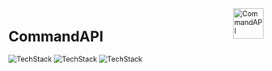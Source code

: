 <a href="#">
    <img src="https://i.imgur.com/f6Xdb0s.png" alt="CommandAPI" title="CommandAPI" align="right" height="60" />
</a>

# CommandAPI
![TechStack](https://img.shields.io/badge/C%23-ASP.NET%20Core%20API-yellowgreen)
![TechStack](https://img.shields.io/badge/C%23-Entity%20Framework%20Core-red)
![TechStack](https://img.shields.io/badge/SQL-MSSQL-green)